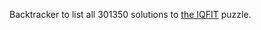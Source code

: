 Backtracker to list all 301350 solutions to
[the IQFIT](https://www.smartgames.eu/uk/one-player-games/iq-fit) puzzle.

